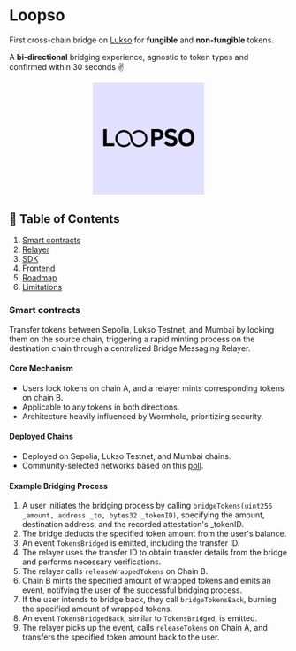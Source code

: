 # Loopso

First cross-chain bridge on [Lukso](https://lukso.network/) for **fungible** and **non-fungible** tokens.

A **bi-directional** bridging experience, agnostic to token types and confirmed within 30 seconds ✌️

<div align="center">
<img 
  src="https://github.com/useloopso/.github/raw/prod/assets/square-logo.png" 
  style="width:40% ; height:40%;"
/>
</div>

## 📖 Table of Contents
1. [Smart contracts](#smart-contracts)
2. [Relayer](#relayer)
3. [SDK](#sdk)
4. [Frontend](#frontend)
5. [Roadmap](#roadmap)
6. [Limitations](#limitations)

### Smart contracts
Transfer tokens between Sepolia, Lukso Testnet, and Mumbai by locking them on the source chain, triggering a rapid minting process on the destination chain through a centralized Bridge Messaging Relayer.

#### Core Mechanism
- Users lock tokens on chain A, and a relayer mints corresponding tokens on chain B.
- Applicable to any tokens in both directions.
-  Architecture heavily influenced by Wormhole, prioritizing security.


#### Deployed Chains
- Deployed on Sepolia, Lukso Testnet, and Mumbai chains.
- Community-selected networks based on this [poll](https://x.com/loopso_xyz/status/1725529010535371236).

#### Example Bridging Process
1. A user initiates the bridging process by calling `bridgeTokens(uint256 _amount, address _to, bytes32 _tokenID)`, specifying the amount, destination address, and the recorded attestation's _tokenID.
2. The bridge deducts the specified token amount from the user's balance.
3. An event `TokensBridged` is emitted, including the transfer ID.
4. The relayer uses the transfer ID to obtain transfer details from the bridge and performs necessary verifications.
5. The relayer calls `releaseWrappedTokens` on Chain B.
6. Chain B mints the specified amount of wrapped tokens and emits an event, notifying the user of the successful bridging process.
7. If the user intends to bridge back, they call `bridgeTokensBack`, burning the specified amount of wrapped tokens.
8. An event `TokensBridgedBack`, similar to `TokensBridged`, is emitted.
9. The relayer picks up the event, calls `releaseTokens` on Chain A, and transfers the specified token amount back to the user.
